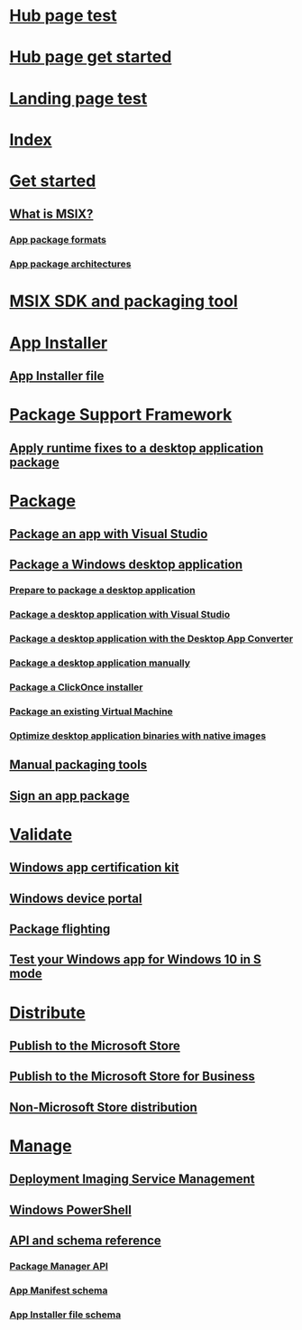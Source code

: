 # [Hub page test](hub-page-test.md)
# [Hub page get started](hub-page-test-docs.md)
# [Landing page test](landing-page-test.md)
# [Index](index.md)



# [Get started]()
## [What is MSIX?]()
### [App package formats]()
### [App package architectures](https://docs.microsoft.com/windows/uwp/packaging/device-architecture?context=/windows/msix/render)

# [MSIX SDK and packaging tool](https://github.com/Microsoft/msix-packaging)

# [App Installer]()
## [App Installer file](https://docs.microsoft.com/windows/uwp/packaging/create-appinstallerfile-vs?context=/windows/msix/render)

# [Package Support Framework]()
## [Apply runtime fixes to a desktop application package](https://docs.microsoft.com/windows/uwp/porting/package-support-framework?context=/windows/msix/render)

# [Package]()
## [Package an app with Visual Studio](https://docs.microsoft.com/windows/uwp/packaging/packaging-uwp-apps?context=/windows/msix/render)
## [Package a Windows desktop application](https://docs.microsoft.com/windows/uwp/porting/desktop-to-uwp-packaging-dot-net?context=/windows/msix/render)
### [Prepare to package a desktop application](https://docs.microsoft.com/windows/uwp/porting/desktop-to-uwp-prepare?context=/windows/msix/render)
### [Package a desktop application with Visual Studio](https://docs.microsoft.com/windows/uwp/porting/desktop-to-uwp-packaging-dot-net?context=/windows/msix/render)
### [Package a desktop application with the Desktop App Converter](https://docs.microsoft.com/windows/uwp/porting/desktop-to-uwp-run-desktop-app-converter?context=/windows/msix/render)
### [Package a desktop application manually](https://docs.microsoft.com/windows/uwp/porting/desktop-to-uwp-manual-conversion?context=/windows/msix/render)
### [Package a ClickOnce installer]()
### [Package an existing Virtual Machine]()
### [Optimize desktop application binaries with native images](https://docs.microsoft.com/windows/uwp/porting/desktop-to-uwp-r2r?context=/windows/msix/render)
## [Manual packaging tools](https://docs.microsoft.com/windows/uwp/packaging/manual-packaging-root?context=/windows/msix/render)
## [Sign an app package](https://docs.microsoft.com/windows/uwp/packaging/sign-app-package-using-signtool?context=/windows/msix/render)

# [Validate]()
## [Windows app certification kit](https://docs.microsoft.com/windows/uwp/debug-test-perf/windows-app-certification-kit?context=/windows/msix/render)
## [Windows device portal](https://docs.microsoft.com/windows/uwp/debug-test-perf/device-portal?context=/windows/msix/render)
## [Package flighting](https://docs.microsoft.com/windows/uwp/publish/package-flights?context=/windows/msix/render)
## [Test your Windows app for Windows 10 in S mode](https://docs.microsoft.com/windows/uwp/porting/desktop-to-uwp-test-windows-s?context=/windows/msix/render)


# [Distribute]()
## [Publish to the Microsoft Store](https://docs.microsoft.com/windows/uwp/publish/?context=/windows/msix/render)
## [Publish to the Microsoft Store for Business](https://docs.microsoft.com/windows/uwp/publish/distribute-lob-apps-to-enterprises?context=/windows/msix/render)
## [Non-Microsoft Store distribution](https://docs.microsoft.com/windows/uwp/packaging/appinstaller-root?context=/windows/msix/render)

# [Manage]()
## [Deployment Imaging Service Management](https://docs.microsoft.com/windows-hardware/manufacture/desktop/what-is-dism?context=/windows/msix/render)
## [Windows PowerShell](https://docs.microsoft.com/powershell/module/appx/?view=win10-ps?context=/windows/msix/render)


## [API and schema reference]()
### [Package Manager API](https://docs.microsoft.com/uwp/api/windows.management.deployment?context=/windows/msix/render)
### [App Manifest schema](https://docs.microsoft.com/uwp/schemas/appxpackage/appx-package-manifest?context=/windows/msix/render)
### [App Installer file schema](https://docs.microsoft.com/uwp/schemas/appinstallerschema/app-installer-file?context=/windows/msix/render)